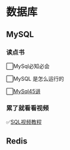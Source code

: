 数据库
===

## MySQL

### 读点书

⬜MySql必知必会

⬜MySQL 是怎么运行的

⬜[MySql45讲](https://funnylog.gitee.io/mysql45/)

### 累了就看看视频

✅[SQL视频教程](https://www.bilibili.com/video/BV1UE41147KC/?vd_source=894a223b85ae44e61e16dcd1a7356db0)


## Redis

